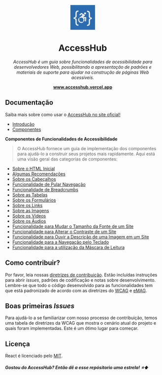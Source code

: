 <div align='center'>
  <a href='https://www.accesshub.vercel.app'>
    <img src='/public/logo-accesshub.png' width='80px'/>
  </a>
  <h1>AccessHub</h1>
  <p><i>AccessHub é um guia sobre funcionalidades de acessibilidade para desenvolvedores Web, possibilitando a apresentação de padrões e materiais de suporte para ajudar na construção de páginas Web acessíveis.</i></p>
  <a href='https://www.accesshub.vercel.app'><b>www.accesshub.vercel.app</b></a>
</div>

<h2>Documentação</h2>
<p>Saiba mais sobre como usar o <a href='https://www.accesshub.vercel.app'>AccessHub no site oficial!</a></p>
<ul>
  <li><a href='https://accesshub.vercel.app/introducao'>Introdução</a></li>
  <li><a href='https://accesshub.vercel.app/componentes'>Componentes</a></li>
</ul>
<p><b>Componentes de Funcionalidades de Accessibilidade</b></p>

> O AccessHub fornece um guia de implementação dos componentes para ajudá-lo a construir seus projetos mais rapidamente. Aqui está uma visão geral das categorias de componentes:
<ul>
  <li><a href='https://accesshub.vercel.app/componentes/html-estrutura-inicial'>Sobre o HTML Inicial</a></li>
  <li><a href='https://accesshub.vercel.app/componentes/recomendacoes'>Algumas Recomendações</a></li>
  <li><a href='https://accesshub.vercel.app/componentes/cabecalhos'>Sobre os Cabeçalhos</a></li>
  <li><a href='https://accesshub.vercel.app/componentes/pular-navegacao'>Funcionalidade de Pular Navegação</a></li>
  <li><a href='https://accesshub.vercel.app/componentes/breadcrumbs'>Funcionalidade de Breadcrumbs</a></li>
  <li><a href='https://accesshub.vercel.app/componentes/tabelas'>Sobre as Tabelas</a></li>
  <li><a href='https://accesshub.vercel.app/componentes/formularios'>Sobre os Formulários</a></li>
  <li><a href='https://accesshub.vercel.app/componentes/links'>Sobre os Links</a></li>
  <li><a href='https://accesshub.vercel.app/componentes/imagens'>Sobre as Imagens</a></li>
  <li><a href='https://accesshub.vercel.app/componentes/videos'>Sobre os Vídeos</a></li>
  <li><a href='https://accesshub.vercel.app/componentes/audios'>Sobre os Áudios</a></li>
  <li><a href='https://accesshub.vercel.app/componentes/alterar-tamanho-da-fonte'>Funcionalidade para Mudar o Tamanho da Fonte de um Site</a></li>
  <li><a href='https://accesshub.vercel.app/componentes/alterar-contraste-do-site'>Funcionalidade para Alterar o Contraste de um Site</a></li>
  <li><a href='https://accesshub.vercel.app/componentes/ouvir-descricao-da-imagem'>Funcionalidade para Ouvir a Descrição de uma Imagem em um Site</a></li>
  <li><a href='https://accesshub.vercel.app/componentes/navegacao-pelo-teclado'>Funcionalidade para a Navegação pelo Teclado</a></li>
  <li><a href='https://accesshub.vercel.app/componentes/mascara-de-leitura'>Funcionalidade para a utilização da Máscara de Leitura</a></li>
</ul>

<h2>Como contribuir?</h2>
<p>Por favor, leia nossas <a href='/src'>diretrizes de contribuição</a>. Estão incluídas instruções para abrir <span lang='en'><i>issues</i></span>, padrões de codificação e notas sobre desenvolvimento. Lembre-se que todo o código desenvolvido para as funcionalidades tem que está padronizado de acordo com as diretrizes do <a href='https://www.w3.org/TR/WCAG22/'>WCAG</a> e <a href='https://emag.governoeletronico.gov.br/'>eMAG</a>.</p>

<h2>Boas primeiras <i lang='en'>Issues</i></h2>
<p>Para ajudá-lo a se familiarizar com nosso processo de contribuição, temos uma tabela de diretrizes da WCAG que mostra o cenário atual do projeto e quais foram implementadas. Este é um ótimo lugar para começar.</p>

<h2>Licença</h2>
<p>React é licenciado pelo <a href='https://github.com/daviteixeira-btm/accesshub/blob/main/LICENSE'>MIT</a>.</p>

##### Gostou do AccessHub? Então dê a esse repósitorio uma estrela! ⭐⬆️
